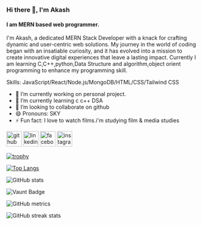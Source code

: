 ### Hi there 👋, I'm Akash
#### I am MERN based web programmer.
I'm Akash, a dedicated MERN Stack Developer with a knack for crafting dynamic and user-centric web solutions. My journey in the world of coding began with an insatiable curiosity, and it has evolved into a mission to create innovative digital experiences that leave a lasting impact. Currently I am learning C,C++,python,Data Structure and algorithm,object orient programming to enhance my programming skill.

Skills: JavaScript/React/Node.js/MongoDB/HTML/CSS/Tailwind CSS

- 🔭 I’m currently working on personal project. 
- 🌱 I’m currently learning c c++ DSA 
- 👯 I’m looking to collaborate on github 
- 😄 Pronouns: SKY 
- ⚡ Fun fact: I love to watch films.i'm studying film & media studies 


[<img src='https://cdn.jsdelivr.net/npm/simple-icons@3.0.1/icons/github.svg' alt='github' height='40'>](https://github.com/mmakash)  [<img src='https://cdn.jsdelivr.net/npm/simple-icons@3.0.1/icons/linkedin.svg' alt='linkedin' height='40'>](https://www.linkedin.com/in/musaddekur-akash-1877941b9/)  [<img src='https://cdn.jsdelivr.net/npm/simple-icons@3.0.1/icons/facebook.svg' alt='facebook' height='40'>](https://www.facebook.com/musaddekur.akash)  [<img src='https://cdn.jsdelivr.net/npm/simple-icons@3.0.1/icons/instagram.svg' alt='instagram' height='40'>](https://www.instagram.com/musaddekur_akash/)  

[![trophy](https://github-profile-trophy.vercel.app/?username=mmakash)](https://github.com/ryo-ma/github-profile-trophy)

[![Top Langs](https://github-readme-stats.vercel.app/api/top-langs/?username=mmakash)](https://github.com/anuraghazra/github-readme-stats)

![GitHub stats](https://github-readme-stats.vercel.app/api?username=mmakash&show_icons=true&count_private=true)  

![Vaunt Badge](https://api.vaunt.dev/v1/github/entities/mmakash/contributions?format=svg&private=true)  

![GitHub metrics](https://metrics.lecoq.io/mmakash)  

![GitHub streak stats](https://streak-stats.demolab.com/?user=mmakash)  

